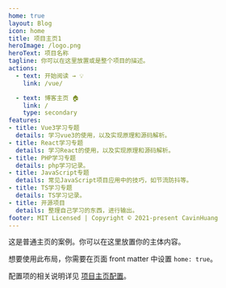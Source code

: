 ```yaml
---
home: true
layout: Blog
icon: home
title: 项目主页1
heroImage: /logo.png
heroText: 项目名称
tagline: 你可以在这里放置或是整个项目的描述。
actions:
  - text: 开始阅读 → 💡
    link: /vue/

  - text: 博客主页 🏠
    link: /
    type: secondary
features:
- title: Vue3学习专题
  details: 学习vue3的使用，以及实现原理和源码解析。
- title: React学习专题
  details: 学习React的使用，以及实现原理和源码解析。
- title: PHP学习专题
  details: php学习记录。
- title: JavaScript专题
  details: 常见JavaScript项目应用中的技巧，如节流防抖等。
- title: TS学习专题
  details: TS学习记录。
- title: 开源项目
  details: 整理自己学习的东西，进行输出。
footer: MIT Licensed | Copyright © 2021-present CavinHuang
---
```


这是普通主页的案例。你可以在这里放置你的主体内容。

想要使用此布局，你需要在页面 front matter 中设置 `home: true`。

配置项的相关说明详见 [项目主页配置](https://vuepress-theme-hope.github.io/zh/guide/layout/home/)。


